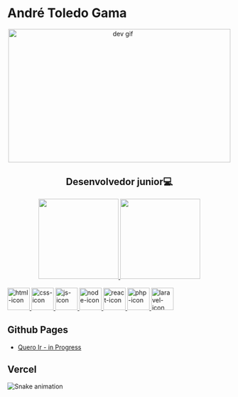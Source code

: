 <div>
  <h1>André Toledo Gama</h1>
  <div align="center">
  <img src="https://media1.giphy.com/media/v1.Y2lkPTc5MGI3NjExMzlkZmJkN2IzM2JhN2E3NjUwNzc3YzE4OTkzZjAzMTdkZDQ3MDdmZSZjdD1z/H7r5XcQccQvlXPwUOR/giphy.gif" width="500" height="300" alt="dev gif"/>
  <h2>Desenvolvedor junior💻</h2>
  </div>
  
  
  <div align="center">
    <a href="https://github.com/AndreTGama">
    <img height="180em" src="https://github-readme-stats.vercel.app/api?username=AndreTGama&show_icons=true&theme=tokyonight"/>
    <img height="180em" src="https://github-readme-stats.vercel.app/api/top-langs/?username=AndreTGama&layout=compact&langs_count=7&theme=tokyonight"/>
  </div>
  
  <div stile="display:inline-block"><br>
      <a href="https://developer.mozilla.org/pt-BR/docs/Web/HTML">
        <img style="height:50px; width:50px;" alt="html-icon" src="https://cdn.jsdelivr.net/gh/devicons/devicon/icons/html5/html5-original-wordmark.svg" />
      </a>
          <a href="https://developer.mozilla.org/pt-BR/docs/Web/CSS">
      <img style="height:50px; width:50px;" alt="css-icon" src="https://cdn.jsdelivr.net/gh/devicons/devicon/icons/css3/css3-original-wordmark.svg" />
        </a>    
      <a href="https://developer.mozilla.org/pt-BR/docs/Web/JavaScript">
      <img style="height:50px; width:50px;" alt="js-icon" src="https://cdn.jsdelivr.net/gh/devicons/devicon/icons/javascript/javascript-original.svg" />
        </a>
          <a href="https://nodejs.dev/learn">
      <img style="height:50px; width:50px;" alt="node-icon" src="https://cdn.jsdelivr.net/gh/devicons/devicon/icons/nodejs/nodejs-original.svg" />
        </a>  
        <a href="https://reactjs.org/">
      <img style="height:50px; width:50px;" alt="react-icon" src="https://cdn.jsdelivr.net/gh/devicons/devicon/icons/react/react-original.svg" />
          </a>
          <a href="https://www.php.net/docs.php">
      <img style="height:50px; width:50px;" alt="php-icon" src="https://cdn.jsdelivr.net/gh/devicons/devicon/icons/php/php-original.svg" />
          </a>
          <a href="https://laravel.com/">
      <img style="height:50px; width:50px;" alt="laravel-icon" src="https://cdn.jsdelivr.net/gh/devicons/devicon/icons/laravel/laravel-plain.svg" />
          </a>      
    </div>
  
    
  <div>
    <h2>Github Pages</h2> 
    <ul>
      <li><a href="https://github.com/AndreTGama/quero-ir-api" target="_blank">Quero Ir - in Progress</a></li>
    </ul>
    <h2>Vercel</h2>
  </div>
          
  
![Snake animation](https://github.com/AndreTGama/AndreTGama/blob/output/github-contribution-grid-snake.svg)  
